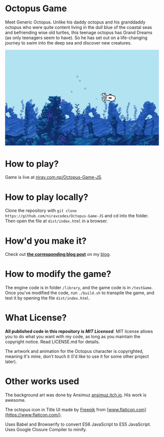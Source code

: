 # Octopus Game

Meet Generic Octopus. Unlike his daddy octopus and his granddaddy octopus who were quite content living in the dull blue of the coastal seas and befriending wise old turtles, this teenage octopus has Grand Dreams (as only teenagers seem to have). So he has set out on a life-changing journey to swim into the deep sea and discover new creatures.

![preview of game](assets/preview.jpg)

# How to play?

Game is live at [nirav.com.np/Octopus-Game-JS](https://nirav.com.np/Octopus-Game-JS).

# How to play locally?

Clone the repository with `git clone https://github.com/niravcodes/Octopus-Game-JS` and cd into the folder.
Then open the file at `dist/index.html` in a browser.

# How'd you make it?

Check out **[the corresponding blog post](https://nirav.com.np/2020/09/14/octopus-game.html)** on my [blog](https://nirav.com.np/).

# How to modify the game?

The engine code is in folder `/library`, and the game code is in `/testGame`. Once you've modified the code, run `./build.sh` to
transpile the game, and test it by opening the file `dist/index.html`.

# What License?

**All published code in this repository is _MIT Licensed_**. MIT license allows you to do what you want
with my code, as long as you maintain the copyright notice. Read LICENSE.md for details.

The artwork and animation for the Octopus character is copyrighted, meaning it's mine, don't touch it (I'd like to use
it for some other project later).

# Other works used

The background art was done by Ansimuz [ansimuz.itch.io](https://ansimuz.itch.io/). His work is awesome.

The octopus icon in Title UI made by [Freepik](http://www.freepik.com/) from [www.flaticon.com](https://www.flaticon.com/).

Uses Babel and Browserify to convert ES6 JavaScript to
ES5 JavaScript. Uses Google Closure Compiler to minify.
